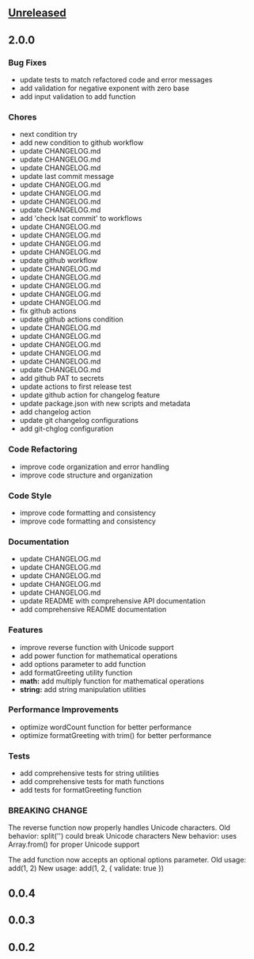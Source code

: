 <a name="unreleased"></a>
## [Unreleased]


<a name="2.0.0"></a>
## 2.0.0
### Bug Fixes
- update tests to match refactored code and error messages
- add validation for negative exponent with zero base
- add input validation to add function

### Chores
- next condition try
- add new condition to github workflow
- update CHANGELOG.md
- update CHANGELOG.md
- update CHANGELOG.md
- update last commit message
- update CHANGELOG.md
- update CHANGELOG.md
- update CHANGELOG.md
- update CHANGELOG.md
- add 'check lsat commit' to workflows
- update CHANGELOG.md
- update CHANGELOG.md
- update CHANGELOG.md
- update CHANGELOG.md
- update github workflow
- update CHANGELOG.md
- update CHANGELOG.md
- update CHANGELOG.md
- update CHANGELOG.md
- update CHANGELOG.md
- fix github actions
- update github actions condition
- update CHANGELOG.md
- update CHANGELOG.md
- update CHANGELOG.md
- update CHANGELOG.md
- update CHANGELOG.md
- update CHANGELOG.md
- add github PAT to secrets
- update actions to first release test
- update github action for changelog feature
- update package.json with new scripts and metadata
- add changelog action
- update git changelog configurations
- add git-chglog configuration

### Code Refactoring
- improve code organization and error handling
- improve code structure and organization

### Code Style
- improve code formatting and consistency
- improve code formatting and consistency

### Documentation
- update CHANGELOG.md
- update CHANGELOG.md
- update CHANGELOG.md
- update CHANGELOG.md
- update CHANGELOG.md
- update README with comprehensive API documentation
- add comprehensive README documentation

### Features
- improve reverse function with Unicode support
- add power function for mathematical operations
- add options parameter to add function
- add formatGreeting utility function
- **math:** add multiply function for mathematical operations
- **string:** add string manipulation utilities

### Performance Improvements
- optimize wordCount function for better performance
- optimize formatGreeting with trim() for better performance

### Tests
- add comprehensive tests for string utilities
- add comprehensive tests for math functions
- add tests for formatGreeting function

### BREAKING CHANGE

The reverse function now properly handles Unicode characters.
Old behavior: split('') could break Unicode characters
New behavior: uses Array.from() for proper Unicode support

The add function now accepts an optional options parameter.
Old usage: add(1, 2)
New usage: add(1, 2, { validate: true })


<a name="0.0.4"></a>
## 0.0.4

<a name="0.0.3"></a>
## 0.0.3

<a name="0.0.2"></a>
## 0.0.2

[Unreleased]: https://github.com/ku9nov/npm-test/compare/2.0.0...HEAD
[2.0.0]: https://github.com/ku9nov/npm-test/compare/0.0.4...2.0.0
[0.0.4]: https://github.com/ku9nov/npm-test/compare/0.0.3...0.0.4
[0.0.3]: https://github.com/ku9nov/npm-test/compare/0.0.2...0.0.3
